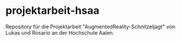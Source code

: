 # projektarbeit-hsaa
Repository für die Projektarbeit "AugmentedReality-Schnitzeljagt" von Lukas und Rosario an der Hochschule Aalen.
